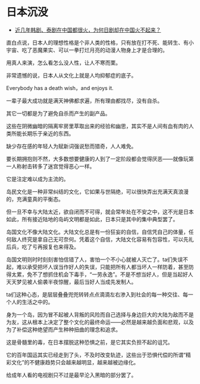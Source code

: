# 日本沉没

- [近几年韩剧、泰剧在中国都很火，为何日剧却在中国火不起来？](https://www.zhihu.com/question/24764399/answer/2179098690)


直白点说，日本人的理想性格是个非人类的性格，只有放在打不死、能转生、有小宇宙、吃了恶魔果实、可以一拳打烂月亮的动漫人物身上才是合理的。

用真人来演，怎么看怎么没人性，让人不寒而栗。

非常遗憾的说，日本人从文化上就是人均抑郁症的底子。

Everybody has a death wish，and enjoys it.

一辈子最大成功就是满天神佛都求遍，所有理由都找尽，没有自杀。

其它一切都是为了避免自杀而产生的副产品。

这些在阴微幽暗的隔离牢房里萃取出来的经验和幽思，其实不是人间有血有肉的人类所能长期乐于亲近的东西。

缺少存在感的年轻人为赋新词强说愁而猎奇，人人难免。

要长期拥抱则不然，大多数想要健康的人到了一定阶段都会觉得厌恶——就像玩第一人称射击转多了迷宫觉得恶心一样。

它是注定难以成为主流的。

岛民文化是一种非常纠结的文化，它如果与世隔绝，可以很快弄出充满天真浪漫的，充满童真的平衡态。

但一旦不幸与大陆太近，欲自闭而不可得，就会常年处在不安之中，这不光是日本如此，所有接近陆地的岛屿文明都是如此，日本只是其中的集中典型罢了。

岛国文化不像大陆文化。大陆文化总是有一份狂妄的自信，自信凭自己的体量，任何敌人终究是拿自己无可奈何。凭着这个自信，大陆文化容易有包容性，可以先礼后兵，吃了亏再报复也来得及。

岛国文明则时时刻刻害怕信错了人，害怕一个不小心就被人灭亡了。ta们失误不起，难以承受把坏人误当作好人的失误，只能把所有人都当坏人一样防着，甚至防得太累，免不了想抓住机会下毒手，“一劳永逸”。不是不想当好人，但是当起好人天天梦见被人偷袭半夜惊醒，最后当好人当成先发制人。

ta们这种心态，是层层叠叠兜兜转转点点滴滴左右渗入到社会的每一种交往、每一个人的生活之中的。

身为一个岛，因为冒不起被人背叛的风险而自己选择与身边巨大的大陆为敌而不是为友，这从根本上决定了整个文化的最终命运——必然是越来越负面和悲观，以及为了补偿这种绝望而产生种种扭曲的理念和追求。

这是骨髓里的毒，在日本摆脱这种恐惧之前，是它其实负担不起的诅咒。

它的百年国运其实已经走到了头，不及时改变轨迹，这些出于恐惧代偿的所谓“精彩文化”的不健康趋势只会越来越明显，越来越被边缘化。

给成年人看的电视剧只不过是最早沦入黑暗的部分罢了。